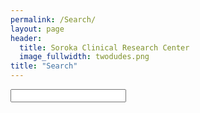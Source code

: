 ```yaml
---
permalink: /Search/
layout: page
header:
  title: Soroka Clinical Research Center 
  image_fullwidth: twodudes.png
title: "Search"
---
```


<form action="/Search">
<input type="text" name="q" id="tipue_search_input" list="search" autocomplete="off" required>
</form>
<datalist id="search">
<option>Research</option>
<option>Event</option>
<option>"Prof. Victor Novack MD, PhD"</option>
<option>"Ruthie Bekore, B.Sc"</option>
<option>Map</option>
<option>Soroka</option>
</datalist>


<div id="tipue_search_content"><div class="tipue_search_spinner"><div class="tipue_search_rect1"></div><div class="tipue_search_rect2"></div><div class="tipue_search_rect3"></div></div></div>


<script>
var $j = jQuery.noConflict();

$j(document).ready(function() {
     $j('#tipue_search_input').tipuesearch({
          'mode': 'live',
          'liveDescription': '.medium-8 columns medium-offset-2 end'
      });
});
</script>
